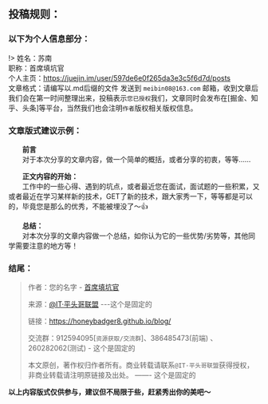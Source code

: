 ## 投稿规则：

### 以下为个人信息部分：
!> 姓名：苏南 <br/>
 职称：首席填坑官 <br/>
 个人主页：https://juejin.im/user/597de6e0f265da3e3c5f6d7d/posts <br/>
 文章格式：请编写以.md后缀的文件 发送到 `meibin08@163.com` 邮箱，收到文章后我们会在第一时间整理出来，投稿表示`您已授权`我们，文章同时会发布在[掘金、知乎、头条]等平台，当然我们也会注明`作者`版权相关版权信息。

### 文章版式建议示例：
	
　　**前言**<br/>
　　对于本次分享的文章内容，做一个简单的概括，或者分享的初衷，等等……<br/>

　　**正文内容的开始：**<br/>
　　工作中的一些心得、遇到的坑点，或者最近您在面试，面试题的一些积累，又或者最近在学习某样新的技术，GET了新的技术，跟大家秀一下，等等都是可以的，毕竟您是那么的优秀，不能被埋没了～👍<br/>

　　**总结：**<br/>
　　对本次分享的文章内容做一个总结，如你认为它的一些优势/劣势等，其他同学需要注意的地方等！


### 结尾：

> 作者：您的名字 - [首席填坑官](https://github.com/meibin08/ "首席填坑官")
>
> 来源：[@IT·平头哥联盟](https://honeybadger8.github.io/blog/ "@IT·平头哥联盟") ---这个是固定的
> 
> 链接：https://honeybadger8.github.io/blog/
> 
> 交流群：912594095[`资源获取/交流群`]、386485473(前端) 、260282062(测试) - 这个是固定的
>
> 本文原创，著作权归作者所有。商业转载请联系`@IT·平头哥联盟`获得授权，非商业转载请注明原链接及出处。 ——- 这个是固定的


**以上内容版式仅供参与，建议但不局限于些，赶紧秀出你的美吧～**
